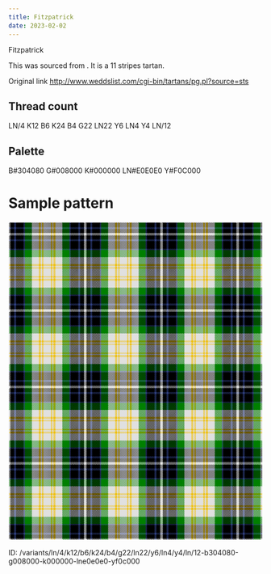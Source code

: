 ```yaml
---
title: Fitzpatrick
date: 2023-02-02
---
```

Fitzpatrick

This was sourced from <no value>.  It is a 11 stripes tartan.

Original link http://www.weddslist.com/cgi-bin/tartans/pg.pl?source=sts

## Thread count
LN/4 K12 B6 K24 B4 G22 LN22 Y6 LN4 Y4 LN/12

## Palette
B#304080 G#008000 K#000000 LN#E0E0E0 Y#F0C000

# Sample pattern

![Tartan detail](tartan.png "LN/4 K12 B6 K24 B4 G22 LN22 Y6 LN4 Y4 LN/12 tartan")

ID: /variants/ln/4/k12/b6/k24/b4/g22/ln22/y6/ln4/y4/ln/12-b304080-g008000-k000000-lne0e0e0-yf0c000
